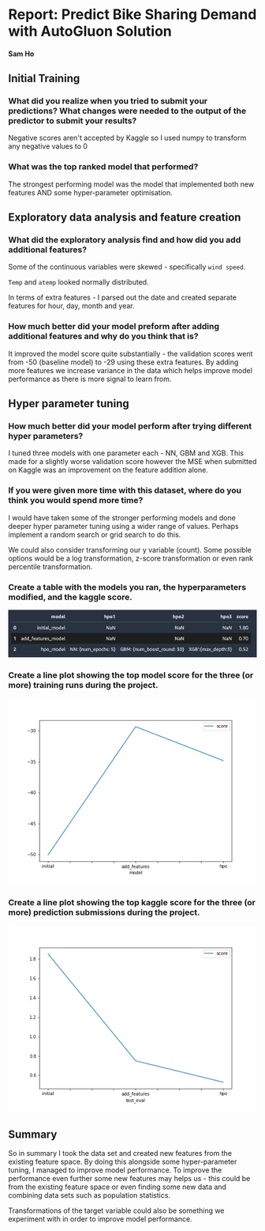# Report: Predict Bike Sharing Demand with AutoGluon Solution
#### Sam Ho

## Initial Training
### What did you realize when you tried to submit your predictions? What changes were needed to the output of the predictor to submit your results?
Negative scores aren't accepted by Kaggle so I used numpy to transform any negative values to 0

### What was the top ranked model that performed?
The strongest performing model was the model that implemented both new features AND some 
hyper-parameter optimisation.

## Exploratory data analysis and feature creation
### What did the exploratory analysis find and how did you add additional features?
Some of the continuous variables were skewed - specifically `wind speed`. 

`Temp` and `atemp` looked normally distributed.

In terms of extra features - I parsed out the date and created separate features for hour, day, month
and year. 

### How much better did your model preform after adding additional features and why do you think that is?
It improved the model score quite substantially - the validation scores went from -50 (baseline model)
to -29 using these extra features. By adding more features we increase variance in the data which helps improve model
performance as there is more signal to learn from.

## Hyper parameter tuning
### How much better did your model perform after trying different hyper parameters?
I tuned three models with one parameter each - NN, GBM and XGB. This made for a slightly worse validation
score however the MSE when submitted on Kaggle was an improvement on the feature addition alone.

### If you were given more time with this dataset, where do you think you would spend more time?
I would have taken some of the stronger performing models and done deeper hyper parameter tuning using 
a wider range of values. Perhaps implement a random search or grid search to do this.

We could also consider transforming our y variable (count). Some possible options would be a log
transformation, z-score transformation or even rank percentile transformation.

### Create a table with the models you ran, the hyperparameters modified, and the kaggle score.
![model_train_score.png](img/results.png)

### Create a line plot showing the top model score for the three (or more) training runs during the project.

![model_train_score.png](img/model_train_score.png)

### Create a line plot showing the top kaggle score for the three (or more) prediction submissions during the project.

![model_test_score.png](img/model_test_score.png)

## Summary
So in summary I took the data set and created new features from the existing feature space. By doing this alongside some
hyper-parameter tuning, I managed to improve model performance. To improve the performance even further some new features may helps us - this could be
from the existing feature space or even finding some new data and combining data sets such as population statistics.

Transformations of the target variable could also be something we experiment with in order to improve model performance.